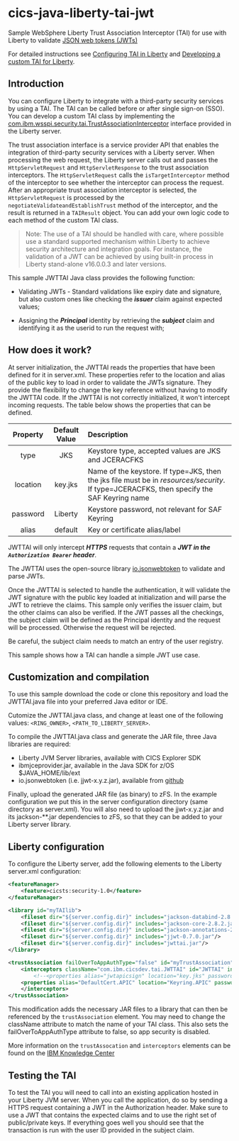 # cics-java-liberty-tai-jwt
Sample WebSphere Liberty Trust Association Interceptor (TAI) for use with Liberty to validate [JSON web tokens (JWTs)](https://tools.ietf.org/html/rfc7519)

For detailed instructions see [Configuring TAI in Liberty](https://www.ibm.com/support/knowledgecenter/en/SSEQTP_liberty/com.ibm.websphere.wlp.nd.multiplatform.doc/ae/twlp_sec_tai.html) and [Developing a custom TAI for Liberty](https://www.ibm.com/support/knowledgecenter/en/SSEQTP_liberty/com.ibm.websphere.wlp.nd.multiplatform.doc/ae/twlp_dev_custom_tai.html).

## Introduction

You can configure Liberty to integrate with a third-party security services by using a TAI. The TAI can be called before or after single sign-on (SSO).
You can develop a custom TAI class by implementing the [com.ibm.wsspi.security.tai.TrustAssociationInterceptor](https://www.ibm.com/support/knowledgecenter/en/SSEQTP_8.5.5/com.ibm.websphere.javadoc.doc/web/spidocs/com/ibm/wsspi/security/tai/TrustAssociationInterceptor.html) interface provided in the Liberty server.

The trust association interface is a service provider API that enables the integration of third-party security services with a Liberty server. When processing the web request, the Liberty server calls out and passes the `HttpServletRequest` and `HttpServletResponse` to the trust association interceptors. The `HttpServletRequest` calls the `isTargetInterceptor` method of the interceptor to see whether the interceptor can process the request. After an appropriate trust association interceptor is selected, the `HttpServletRequest` is processed by the `negotiateValidateandEstablishTrust` method of the interceptor, and the result is returned in a `TAIResult` object. You can add your own logic code to each method of the custom TAI class.

> Note: The use of a TAI should be handled with care, where possible use a standard supported mechanism within Liberty to achieve security architecture and integration goals. For instance, the validation of a JWT can be achieved by using built-in process in Liberty stand-alone v16.0.0.3 and later versions.

This sample JWTTAI Java class provides the following function:

* Validating JWTs - Standard validations like expiry date and signature, but also custom ones like checking the ***issuer*** claim against expected values;

* Assigning the ***Principal*** identity by retrieving the ***subject*** claim and identifying it as the userid to run the request with;

## How does it work?

At server initialization, the JWTTAI reads the properties that have been defined for it in server.xml. These properties refer to the location and alias of the public key to load in order to validate the JWTs signature. They provide the flexibility to change the key reference without having to modify the JWTTAI code. If the JWTTAI is not correctly initialized, it won't intercept incoming requests. The table below shows the properties that can be defined. 

|Property  |Default Value |Description                                                                                                                                 |
|:--------:|:------------:|:------------------------------------------------------------------------------------------------------------------------------------------ |
|type      |JKS           | Keystore type, accepted values are JKS and JCERACFKS                                                                                       |
|location  |key.jks       | Name of the keystore. If type=JKS, then the jks file must be in *resources/security*. If type=JCERACFKS, then specify the SAF Keyring name |
|password  |Liberty       | Keystore password, not relevant for SAF Keyring                                                                                            |
|alias     |default       | Key or certificate alias/label                                                                                                             |

JWTTAI will only intercept ***HTTPS*** requests that contain a ***JWT in the `Authorization Bearer` header***.

The JWTTAI uses the open-source library [io.jsonwebtoken](https://github.com/jwtk/jjwt) to validate and parse JWTs.

Once the JWTTAI is selected to handle the authentication, it will validate the JWT signature with the public key loaded at initialization and will parse the JWT to retrieve the claims. 
This sample only verifies the issuer claim, but the other claims can also be verified.
If the JWT passes all the checkings, the subject claim will be defined as the Principal identity and the request will be processed.
Otherwise the request will be rejected. 

Be careful, the subject claim needs to match an entry of the user registry.

This sample shows how a TAI can handle a simple JWT use case.

## Customization and compilation

To use this sample download the code or clone this repository and load the JWTTAI.java file into your preferred Java editor or IDE.

Cutomize the JWTTAI.java class, and change at least one of the following values: `<RING_OWNER>`, `<PATH_TO_LIBERTY_SERVER>`.

To compile the JWTTAI.java class and generate the JAR file, three Java libraries are required: 

* Liberty JVM Server libraries, available with CICS Explorer SDK 
* ibmjceprovider.jar, available in the Java SDK for z/OS $JAVA_HOME/lib/ext
* io.jsonwebtoken (i.e. jjwt-x.y.z.jar), available from [github](https://github.com/jwtk/jjwt)

Finally, upload the generated JAR file (as binary) to zFS. In the example configuration we put this in the server configuration directory (same directory as server.xml). You will also need to upload the jjwt-x.y.z.jar and its jackson-**.jar dependencies to zFS, so that they can be added to your Liberty server library.

## Liberty configuration

To configure the Liberty server, add the following elements to the Liberty server.xml configuration:

```xml
<featureManager>
    <feature>cicsts:security-1.0</feature>
</featureManager>

<library id="myTAIlib">
    <fileset dir="${server.config.dir}" includes="jackson-databind-2.8.2.jar"/>
    <fileset dir="${server.config.dir}" includes="jackson-core-2.8.2.jar"/>
    <fileset dir="${server.config.dir}" includes="jackson-annotations-2.8.0.jar"/>
    <fileset dir="${server.config.dir}" includes="jjwt-0.7.0.jar"/>
    <fileset dir="${server.config.dir}" includes="jwttai.jar"/>
</library>

<trustAssociation failOverToAppAuthType="false" id="myTrustAssociation" invokeForUnprotectedURI="false">
    <interceptors className="com.ibm.cicsdev.tai.JWTTAI" id="JWTTAI" invokeAfterSSO="true" invokeBeforeSSO="true" libraryRef="myTAIlib">
        <!--<properties alias="jwtapicsign" location="key.jks" password="password" type="JKS"/>-->
	<properties alias="DefaultCert.APIC" location="Keyring.APIC" password="password" type="JCERACFKS"/>
    </interceptors>
</trustAssociation>

```

This modification adds the necessary JAR files to a library that can then be referenced by the `trustAssociation` element.
You may need to change the className attribute to match the name of your TAI class.
This also sets the failOverToAppAuthType attribute to false, so app security is disabled.

More information on the `trustAssocation` and `interceptors` elements can be found on the [IBM Knowledge Center](https://www.ibm.com/support/knowledgecenter/en/SSEQTP_liberty/com.ibm.websphere.liberty.autogen.base.doc/ae/rwlp_config_trustAssociation.html)

## Testing the TAI

To test the TAI you will need to call into an existing application hosted in your Liberty JVM server. When you call the application, do so by sending a HTTPS request containing a JWT in the Authorization header.
Make sure to use a JWT that contains the expected claims and to use the right set of public/private keys. If everything goes well you should see that the transaction is run with the user ID provided in the subject claim.
